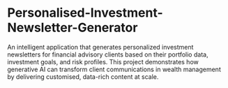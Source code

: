 # Personalised-Investment-Newsletter-Generator
An intelligent application that generates personalized investment newsletters for financial advisory clients based on their portfolio data, investment goals, and risk profiles. This project demonstrates how generative AI can transform client communications in wealth management by delivering customised, data-rich content at scale.
